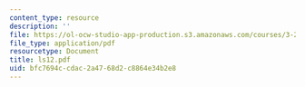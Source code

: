 ```yaml
---
content_type: resource
description: ''
file: https://ol-ocw-studio-app-production.s3.amazonaws.com/courses/3-21-kinetic-processes-in-materials-spring-2006/bfc7694ccdac2a4768d2c8864e34b2e8_ls12.pdf
file_type: application/pdf
resourcetype: Document
title: ls12.pdf
uid: bfc7694c-cdac-2a47-68d2-c8864e34b2e8
---
```

